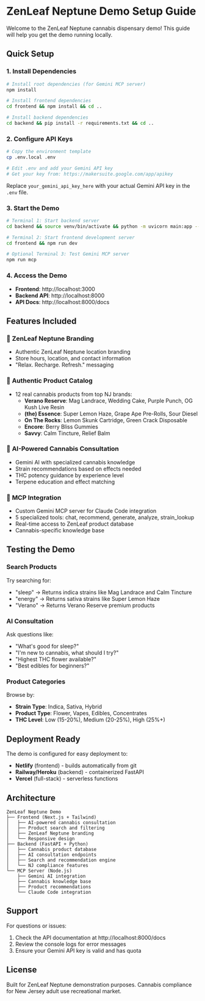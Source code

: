 # ZenLeaf Neptune Demo Setup Guide

Welcome to the ZenLeaf Neptune cannabis dispensary demo! This guide will help you get the demo running locally.

## Quick Setup

### 1. Install Dependencies
```bash
# Install root dependencies (for Gemini MCP server)
npm install

# Install frontend dependencies
cd frontend && npm install && cd ..

# Install backend dependencies  
cd backend && pip install -r requirements.txt && cd ..
```

### 2. Configure API Keys
```bash
# Copy the environment template
cp .env.local .env

# Edit .env and add your Gemini API key
# Get your key from: https://makersuite.google.com/app/apikey
```

Replace `your_gemini_api_key_here` with your actual Gemini API key in the `.env` file.

### 3. Start the Demo
```bash
# Terminal 1: Start backend server
cd backend && source venv/bin/activate && python -m uvicorn main:app --reload --port 8000

# Terminal 2: Start frontend development server  
cd frontend && npm run dev

# Optional Terminal 3: Test Gemini MCP server
npm run mcp
```

### 4. Access the Demo
- **Frontend**: http://localhost:3000
- **Backend API**: http://localhost:8000
- **API Docs**: http://localhost:8000/docs

## Features Included

### 🏪 **ZenLeaf Neptune Branding**
- Authentic ZenLeaf Neptune location branding
- Store hours, location, and contact information
- "Relax. Recharge. Refresh." messaging

### 🌿 **Authentic Product Catalog**
- 12 real cannabis products from top NJ brands:
  - **Verano Reserve**: Mag Landrace, Wedding Cake, Purple Punch, OG Kush Live Resin
  - **(the) Essence**: Super Lemon Haze, Grape Ape Pre-Rolls, Sour Diesel
  - **On The Rocks**: Lemon Skunk Cartridge, Green Crack Disposable
  - **Encore**: Berry Bliss Gummies
  - **Savvy**: Calm Tincture, Relief Balm

### 🤖 **AI-Powered Cannabis Consultation**
- Gemini AI with specialized cannabis knowledge
- Strain recommendations based on effects needed
- THC potency guidance by experience level
- Terpene education and effect matching

### 🔧 **MCP Integration**
- Custom Gemini MCP server for Claude Code integration
- 5 specialized tools: chat, recommend, generate, analyze, strain_lookup
- Real-time access to ZenLeaf product database
- Cannabis-specific knowledge base

## Testing the Demo

### Search Products
Try searching for:
- "sleep" → Returns indica strains like Mag Landrace and Calm Tincture
- "energy" → Returns sativa strains like Super Lemon Haze
- "Verano" → Returns Verano Reserve premium products

### AI Consultation
Ask questions like:
- "What's good for sleep?"
- "I'm new to cannabis, what should I try?"
- "Highest THC flower available?"
- "Best edibles for beginners?"

### Product Categories
Browse by:
- **Strain Type**: Indica, Sativa, Hybrid
- **Product Type**: Flower, Vapes, Edibles, Concentrates
- **THC Level**: Low (15-20%), Medium (20-25%), High (25%+)

## Deployment Ready

The demo is configured for easy deployment to:
- **Netlify** (frontend) - builds automatically from git
- **Railway/Heroku** (backend) - containerized FastAPI
- **Vercel** (full-stack) - serverless functions

## Architecture

```
ZenLeaf Neptune Demo
├── Frontend (Next.js + Tailwind)
│   ├── AI-powered cannabis consultation
│   ├── Product search and filtering  
│   ├── ZenLeaf Neptune branding
│   └── Responsive design
├── Backend (FastAPI + Python)
│   ├── Cannabis product database
│   ├── AI consultation endpoints
│   ├── Search and recommendation engine
│   └── NJ compliance features
└── MCP Server (Node.js)
    ├── Gemini AI integration
    ├── Cannabis knowledge base
    ├── Product recommendations
    └── Claude Code integration
```

## Support

For questions or issues:
1. Check the API documentation at http://localhost:8000/docs
2. Review the console logs for error messages
3. Ensure your Gemini API key is valid and has quota

## License

Built for ZenLeaf Neptune demonstration purposes. 
Cannabis compliance for New Jersey adult use recreational market.